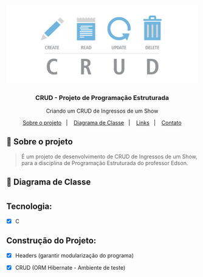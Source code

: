 <h1 align="center">
    <img alt="Ecommerce" src="https://github.com/JeffersonLuizCruz/crudperson/blob/main/src/main/resources/templates/crud.png" />
</h1>

<h3 align="center">
  CRUD - Projeto de Programação Estruturada 
</h3>

<p align="center">Criando um CRUD de Ingressos de um Show </p>


<p align="center">
  <a href="#-sobre">Sobre o projeto</a>&nbsp;&nbsp;&nbsp;|&nbsp;&nbsp;&nbsp;
  <a href="#-diagrama">Diagrama de Classe</a>&nbsp;&nbsp;&nbsp;|&nbsp;&nbsp;&nbsp;
  <a href="#-links">Links</a>&nbsp;&nbsp;&nbsp;|&nbsp;&nbsp;&nbsp;
  <a href="#-contato">Contato</a>
</p>

## :page_with_curl: Sobre o projeto <a name="-sobre"/></a>

> É um projeto de desenvolvimento de CRUD de Ingressos de um Show, para a disciplina de Programação Estruturada do professor Edson. 


## :page_with_curl: Diagrama de Classe <a name="-diagrama"/></a>
<h1 align="center">
   
</h1>

## Tecnologia:
- [x] C <br>

## Construção do Projeto:
- [x] Headers (garantir modularização do programa)<br>
- [x] CRUD (ORM Hibernate - Ambiente de teste)<br>



